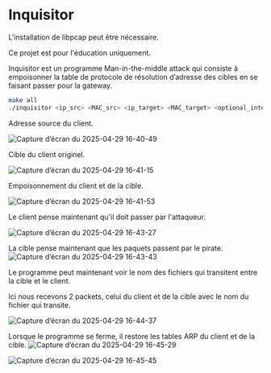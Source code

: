 # Inquisitor

L'installation de libpcap peut être nécessaire.

Ce projet est pour l'éducation uniquement.

Inquisitor est un programme Man-in-the-middle attack qui consiste à empoisonner la table de protocole de résolution d’adresse des cibles en se faisant passer pour la gateway.

```bash
make all
./inquisitor <ip_src> <MAC_src> <ip_target> <MAC_target> <optional_interface_name>
```
Adresse source du client.

![Capture d’écran du 2025-04-29 16-40-49](https://github.com/user-attachments/assets/4a3f3986-4b5d-4222-87a1-7dabcb2bb2b0)


Cible du client originel.

![Capture d’écran du 2025-04-29 16-41-15](https://github.com/user-attachments/assets/ea1d8be4-67af-451a-aa26-0b430dd840d8)

Empoisonnement du client et de la cible.

![Capture d’écran du 2025-04-29 16-41-53](https://github.com/user-attachments/assets/8cd7abfc-eee8-4152-9f4e-734527910da8)

Le client pense maintenant qu'il doit passer par l'attaqueur.

![Capture d’écran du 2025-04-29 16-43-27](https://github.com/user-attachments/assets/e8715a81-1206-4ec0-b0aa-2c8a6c271cce)

La cible pense maintenant que les paquets passent par le pirate.
![Capture d’écran du 2025-04-29 16-43-43](https://github.com/user-attachments/assets/5466d1c0-c3df-4ded-b8d9-2050934d5a51)


Le programme peut maintenant voir le nom des fichiers qui transitent entre la cible et le client.

Ici nous recevons 2 packets, celui du client et de la cible avec le nom du fichier qui transite.

![Capture d’écran du 2025-04-29 16-44-37](https://github.com/user-attachments/assets/1bac9253-080b-441e-9b67-59b3b3f620d3)

Lorsque le programme se ferme, il restore les tables ARP du client et de la cible.
![Capture d’écran du 2025-04-29 16-45-29](https://github.com/user-attachments/assets/aa3938b7-231f-4871-8a46-d5757c597468)

![Capture d’écran du 2025-04-29 16-45-45](https://github.com/user-attachments/assets/456f6f46-0493-482d-94e7-3abbd34bb0d9)
